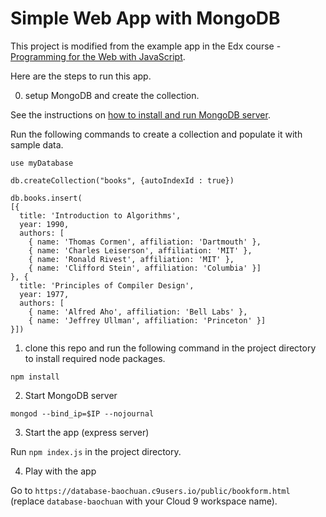 # Simple Web App with MongoDB

This project is modified from the example app in the Edx course -
[Programming for the Web with JavaScript](https://www.edx.org/course/programming-web-javascript-pennx-sd4x).

Here are the steps to run this app.

0. setup MongoDB and create the collection.

See the instructions on [how to install and run MongoDB server](https://docs.c9.io/docs/setup-a-database).

Run the following commands to create a collection and populate it with sample
data.
```
use myDatabase

db.createCollection("books", {autoIndexId : true})

db.books.insert(
[{
  title: 'Introduction to Algorithms',
  year: 1990,
  authors: [
    { name: 'Thomas Cormen', affiliation: 'Dartmouth' },
    { name: 'Charles Leiserson', affiliation: 'MIT' },
    { name: 'Ronald Rivest', affiliation: 'MIT' },
    { name: 'Clifford Stein', affiliation: 'Columbia' }]
}, {
  title: 'Principles of Compiler Design',
  year: 1977,
  authors: [
    { name: 'Alfred Aho', affiliation: 'Bell Labs' },
    { name: 'Jeffrey Ullman', affiliation: 'Princeton' }]
}])
```

1. clone this repo and run the following command in the project directory to
  install required node packages.
```
npm install
```

2. Start MongoDB server
```
mongod --bind_ip=$IP --nojournal
```

3. Start the app (express server)

Run `npm index.js` in the project directory.

4. Play with the app

Go to `https://database-baochuan.c9users.io/public/bookform.html`
(replace `database-baochuan` with your Cloud 9 workspace name).
